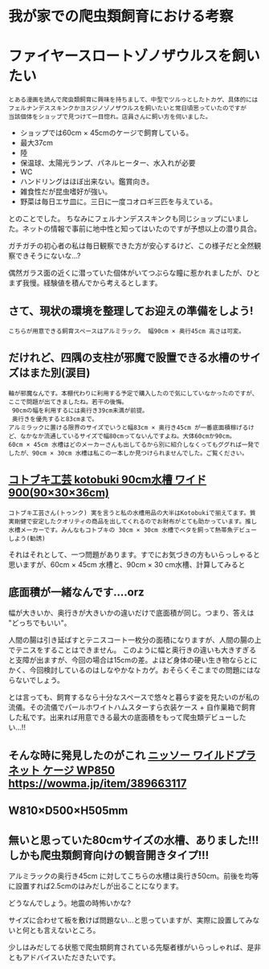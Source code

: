 <!DOCTYPE html>
<head>
<meta charset="utf-8"/>
<title>我が家での爬虫類飼育における考察</title>
</head>

# 我が家での爬虫類飼育における考察

# ファイヤースロートゾノザウルスを飼いたい
    とある漫画を読んで爬虫類飼育に興味を持ちまして、中型でツルっとしたトカゲ、具体的にはフェルナンデススキンクかヨスジノゾノザウルスを飼いたいと常日頃思っていたのですが
    当該個体をショップで見つけて一目惚れ。店員さんに飼い方を伺いました。
* ショップでは60cm × 45cmのケージで飼育している。
* 最大37cm
* 陸
* 保温球、太陽光ランプ、パネルヒーター、水入れが必要
* WC
* ハンドリングはほぼ出来ない。鑑賞向き。
* 雑食性だが昆虫嗜好が強い。
* 野菜は毎日エサ皿に。三日に一度コオロギ三匹を与えている。
    
とのことでした。
ちなみにフェルナンデススキンクも同じショップにいました。ネットの情報で事前に地中性と知ってはいたのですが予想以上の潜り具合。

ガチガチの初心者の私は毎日観察できた方が安心するけど、この様子だと全然観察できそうにないな...?

 偶然ガラス面の近くに潜っていた個体がいてつぶらな瞳に惹かれましたが、ひとまず我慢。経験値を積んでから考えるとします。

## さて、現状の環境を整理してお迎えの準備をしよう!
    こちらが用意できる飼育スペースはアルミラック。 幅90cm × 奥行45cm 高さは可変。 
## だけれど、四隅の支柱が邪魔で設置できる水槽のサイズはまた別(涙目)
    軸が邪魔なんです。本棚代わりに利用する予定で購入したので気にしていなかったのですが、ここで問題が出てきましたね。若干の後悔。
     90cmの幅を利用するには奥行き39cm未満が前提。
     奥行きを優先すると83cmまで。
    アルミラックに置ける限界のサイズでいうと幅83cm × 奥行き45cm が一番底面積稼げるけど、なかなか流通しているサイズで幅80cmってないんですよね。大体60cmか90cm。
    60cm × 45cm 水槽はどのメーカーさんも出してるから別に紹介しなくってもググれば一発でしたが、90cm × 30cm 水槽は私この一本しか見つけられませんでした。ご覧ください。 
## [コトブキ工芸 kotobuki 90cm水槽 ワイド900(90×30×36cm)](https://www.kotobuki-kogei.co.jp/product/?cid=152)

    コトブキ工芸さん(トゥンク) 実を言うと私の水槽用品の大半はKotobukiで揃えてます。質実剛健で安定したクオリティの商品を出してくれるのでお財布がとても助かっています。推し水槽メーカーです。みんなもコトブキの 30cm × 30cm 水槽でベタを飼って熱帯魚デビューしよう(勧誘)

それはそれとして、一つ問題があります。すでにお気づきの方もいらっしゃると思いますが、60cm × 45cm 水槽と、90cm × 30 cm水槽、計算してみると
## 底面積が一緒なんです....orz

幅が大きいか、奥行きが大きいかの違いだけで底面積が同じ。つまり、答えは "どっちでもいい"。

人間の腸は引き延ばすとテニスコート一枚分の面積になりますが、人間の腸の上でテニスをすることはできません。
このように幅と奥行きの違いも大きすぎると支障が出ますが、今回の場合は15cmの差。よほど身体の硬い生き物ならとにかく、今回検討しているのはしなやかなトカゲ。おそらくそこまでの問題にはならないでしょう。

とは言っても、飼育するなら十分なスペースで悠々と暮らす姿を見たいのが私の流儀。その流儀でパールホワイトハムスターすら衣装ケース + 自作巣箱で飼育した私です。出来れば用意できる最大の底面積をもって爬虫類デビューしたい...!!
 ## そんな時に発見したのがこれ [ ニッソー ワイルドプラネット ケージ WP850 ](https://wowma.jp/item/389663117) https://wowma.jp/item/389663117

## W810×D500×H505mm 
## 無いと思っていた80cmサイズの水槽、ありました!!!しかも爬虫類飼育向けの観音開きタイプ!!!

アルミラックの奥行き45cm に対してこちらの水槽は奥行き50cm。前後を均等に設置すれば2.5cmのはみだしが出ることになります。

どうなんでしょう。地震の時怖いかな?

サイズに合わせて板を敷けば問題ない...と思っていますが、実際に設置してみないと何とも言えないところ。

少しはみだしてる状態で爬虫類飼育されている先駆者様がいらっしゃれば、是非ともアドバイスいただきたいです。